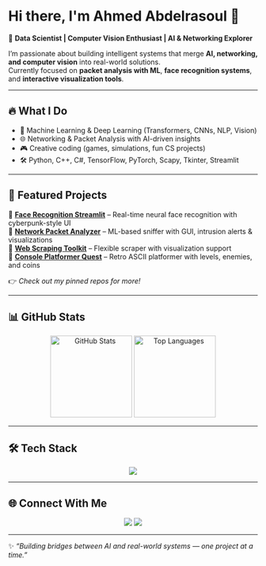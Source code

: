 # Hi there, I'm Ahmed Abdelrasoul 👋  

🚀 **Data Scientist | Computer Vision Enthusiast | AI & Networking Explorer**  

I’m passionate about building intelligent systems that merge **AI, networking, and computer vision** into real-world solutions.  
Currently focused on **packet analysis with ML**, **face recognition systems**, and **interactive visualization tools**.  

---

## 🔥 What I Do
- 🧠 Machine Learning & Deep Learning (Transformers, CNNs, NLP, Vision)
- 🌐 Networking & Packet Analysis with AI-driven insights
- 🎮 Creative coding (games, simulations, fun CS projects)
- 🛠️ Python, C++, C#, TensorFlow, PyTorch, Scapy, Tkinter, Streamlit

---

## 🌟 Featured Projects  
🔹 [**Face Recognition Streamlit**](https://github.com/Arasoul/face-recognition-streamlit) – Real-time neural face recognition with cyberpunk-style UI  
🔹 [**Network Packet Analyzer**](https://github.com/Arasoul/Network-Packet-Analyzer) – ML-based sniffer with GUI, intrusion alerts & visualizations  
🔹 [**Web Scraping Toolkit**](https://github.com/Arasoul/Web-Scraping-Toolkit) – Flexible scraper with visualization support  
🔹 [**Console Platformer Quest**](https://github.com/Arasoul/Console-Platformer-Quest) – Retro ASCII platformer with levels, enemies, and coins  

👉 *Check out my pinned repos for more!*

---

## 📊 GitHub Stats
<p align="center">
  <img src="https://github-readme-stats.vercel.app/api?username=Arasoul&show_icons=true&theme=radical" alt="GitHub Stats" height="165"/>
  <img src="https://github-readme-stats.vercel.app/api/top-langs/?username=Arasoul&layout=compact&theme=radical&hide=Jupyter%20Notebook" alt="Top Languages" height="165"/>
</p>

---

## 🛠️ Tech Stack
<p align="center">
  <img src="https://skillicons.dev/icons?i=python,pytorch,tensorflow,opencv,git,html,css,mysql,sklearn" />
</p>

---

## 🌐 Connect With Me
<p align="center">
  <a href="https://www.linkedin.com/in/ahmed-abdelrasoul-3271a917b"><img src="https://img.shields.io/badge/-LinkedIn-blue?logo=linkedin&logoColor=white"></a>
  <a href="https://github.com/Arasoul"><img src="https://img.shields.io/badge/-GitHub-black?logo=github&logoColor=white"></a>
</p>

---
✨ *“Building bridges between AI and real-world systems — one project at a time.”*  

